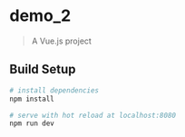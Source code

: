 # demo_2

> A Vue.js project

## Build Setup

``` bash
# install dependencies
npm install

# serve with hot reload at localhost:8080
npm run dev


